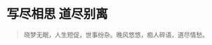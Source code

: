 # 写尽相思 道尽别离

> 晓梦无眠，人生短促，世事纷杂。晚风悠悠，痴人碎语，道尽情愁。

### 神樱大祓·花散里

<HeroDisplay
  :content="[
    '与君相别离，不知何日是归期，我如朝露转瞬晞。',
    '花散终有期，万代神樱立如昔，旧人归故里。',
    ]"
/>

### 相见欢·林花谢了春红

<PoetryDisplay 
  title="相见欢·林花谢了春红"
  author="李煜"
  dynasty="五代"
  main="春恨亡国，长恨东流"
  :content="[
    '林花谢了春红，太匆匆。无奈朝来寒雨晚来风。',
    '胭脂泪，相留醉，几时重。自是人生长恨水长东。',
  ]"
  :notes="[
    '姹紫嫣红的花儿转眼已经凋谢，春光未免太匆忙。也是无可奈何啊，花儿怎么能经得起那凄风寒雨昼夜摧残呢？',
    '着雨的林花娇艳欲滴好似那美人的胭脂泪。花儿和怜花人相互留恋，什么时候才能再重逢呢？人生令人遗憾的事情太多，就像那东逝的江水，不休不止，永无尽头。',
  ]"
/>

### 相见欢·无言独上西楼

<PoetryDisplay 
  title="相见欢·无言独上西楼"
  author="李煜"
  dynasty="五代"
  main="独上西楼，寂寞锁秋"
  :content="[
    '无言独上西楼，月如钩。寂寞梧桐深院锁清秋。',
    '剪不断，理还乱，是离愁。别是一般滋味在心头。',
  ]"
  :notes="[
    '默默无言，独自一人登上西楼，仰视天空，残月如钩。梧桐树寂寞地孤立院中，幽深的庭院被笼罩在清冷凄凉的秋色之中。',
    '那剪也剪不断，理也理不清，让人心乱如麻的，正是亡国之愁。这样的离异思念之愁，而今在心头上却又是另一般不同的滋味。',
  ]"
/>

### 一剪梅·雨打梨花深闭门

<PoetryDisplay
  :title="'一剪梅·雨打梨花深闭门'"
  :author="'唐寅'"
  :dynasty="'明代'"
  :main="'情深不寿，相思成疾'"
  :content="[
    '雨打梨花深闭门，孤负青春，虚负青春。赏心乐事共谁论？花下销魂，月下销魂。',
    '愁聚眉峰尽日颦，千点啼痕，万点啼痕。晓看天色暮看云，行也思君，坐也思君。',
  ]"
  :notes="[
    '深闭房门隔窗只听雨打梨花的声音，就这样辜负了青春年华，虚度了青春年华。纵然有欢畅愉悦的心情又能跟谁共享？花下也黯然神伤，月下也黯然神伤。',
    '相思生愁整日都皱着眉，脸上留下千点泪痕，万点泪痕。从早晨到晚上一直在看着天色云霞，走路时想念你啊，坐着时也是想念你！',
  ]"
/>

### 一剪梅·红藕香残玉簟秋

<PoetryDisplay
  title="一剪梅·红藕香残玉簟秋"
  author="李清照"
  dynasty="宋代"
  main="相思刻骨，孤独难捱"
  :content="[
    '红藕香残玉簟秋。轻解罗裳，独上兰舟。云中谁寄锦书来？雁字回时，月满西楼。',
    '花自飘零水自流。一种相思，两处闲愁。此情无计可消除，才下眉头，却上心头。',
  ]"
  :notes="[
    '粉色的荷花已经凋谢，幽香也已消散，光滑如玉的竹席带着秋的凉意。解开绫罗裙，换着便装，独自登上小船。仰头凝望远天，那白云舒卷处，谁会将锦书寄来？雁群飞回来时，月光已经洒满了西楼。',
    '落花独自飘零，水独自流淌。彼此都在思念对方，可又不能互相倾诉，只好各在一方独自愁闷着。这相思的愁苦实在无法排遣，刚从微蹙的眉间消失，又隐隐缠绕上了心头。',
  ]"
/>

### 玉楼春·春恨

<PoetryDisplay
  title="玉楼春·春恨"
  author="晏殊"
  dynasty="宋代"
  main="相思无尽，离恨绵绵"
  :content="[
    '绿杨芳草长亭路。年少抛人容易去。楼头残梦五更钟，花底离愁三月雨。（离愁：离情）',
    '无情不似多情苦。一寸还成千万缕。天涯地角有穷时，只有相思无尽处。',
  ]"
  :notes="[
    '在杨柳依依、芳草萋萋的长亭古道上，年少的人总是能轻易的抛弃送别之人登程远去。楼头传来的五更钟声惊醒了离人残梦，花底飘洒的三月春雨增添了心中的愁思。',
    '无情人哪里懂得多情的人的苦恼，一寸相思愁绪竟化作了万缕千丝。天涯地角再远也有穷尽终了那一天，只有那相思是没有尽头，永不停止。',
  ]"
/>

### 江陵愁望寄子安

<PoetryDisplay
  title="江陵愁望寄子安"
  author="鱼玄机"
  dynasty="唐代"
  main="相思无尽，望断江陵"
  :content="[
    '枫叶千枝复万枝，江桥掩映暮帆迟。',
    '忆君心似西江水，日夜东流无歇时。',
  ]"
  :notes="[
    '深秋枫树千枝万枝，江桥掩映枫林之中。日已垂暮，仍不见等候之人乘船归来。',
    '思念你的心情就像那西江流水，日日夜夜向东流去，不曾停歇。',
  ]"
/>

### 十二月过尧民歌·别情

<PoetryDisplay
  title="十二月过尧民歌·别情"
  author="王实甫"
  dynasty="元代"
  main="新痕压旧，愁上加愁"
  :content="[
    '自别后遥山隐隐，更那堪远水粼粼。见杨柳飞绵滚滚，对桃花醉脸醺醺。透内阁香风阵阵，掩重门暮雨纷纷。',
    '怕黄昏忽地又黄昏，不销魂怎地不销魂。新啼痕压旧啼痕，断肠人忆断肠人。今春香肌瘦几分？缕带宽三寸。',
  ]"
  :notes="[
    '自从和你分别后，望不尽远山层叠隐约迷濛，更难忍受清粼粼的江水奔流不回，看见柳絮纷飞绵涛滚滚，对着璀璨桃花痴醉得脸生红晕。闺房里透出香风一阵阵，重门深掩到黄昏，听雨声点点滴滴敲打房门。',
    '怕黄昏到来，黄昏偏偏匆匆来临，不想失魂落魄又叫人怎能不失魂伤心？旧的泪痕还未干透，又添了新的泪痕，断肠人常挂记着断肠人。要知道今年春天，我的身体瘦了多少，看衣带都宽出了三寸。',
  ]"
/>

### 赠邻女

<PoetryDisplay
  title="赠邻女"
  author="鱼玄机"
  dynasty="唐代"
  main="痴情错付，悔断愁肠"
  :content="[
    '羞日遮罗袖，愁春懒起妆。',
    '易求无价宝，难得有心郎。',
    '枕上潜垂泪，花间暗断肠。',
    '自能窥宋玉，何必恨王昌？',
  ]"
  :notes="[
    '白天总是用衣袖遮住脸，春日里更添惆怅，连起来装扮都不愿意。',
    '无价之宝容易求得，而有情的郎君实在难以找到。',
    '无论是睡觉时，还是赏花时，都会暗暗垂泪，痛断肝肠。',
    '既然已有了这样的才貌，宋玉这样的才子也可以求得的，又何必去遗憾王昌这样的才子？',
  ]"
/>

### 竹枝词·山桃红花满上头

<PoetryDisplay
  title="竹枝词·山桃红花满上头"
  author="刘禹锡"
  dynasty="唐代"
  main="郎心易变，侬愁如水"
  :content="[
    '山桃红花满上头，蜀江春水拍山流。',
    '花红易衰似郎意，水流无限似侬愁。',
  ]"
  :notes="[
    '春天，鲜红的野桃花开满山头，蜀江的江水拍打着山崖向东流去。',
    '容易凋零的桃花就像郎君的情意，这源源不断的江水就像我无限的忧愁。',
  ]"
/>

### 相思怨

<PoetryDisplay
  title="相思怨"
  author="刘治"
  dynasty="唐代"
  main="海水有涯，相思无畔"
  :content="[
    '人道海水深，不抵相思半。',
    '海水尚有涯，相思渺无畔。',
    '携琴上高楼，楼虚月华满。',
    '弹著相思曲，弦肠一时断。',
  ]"
  :notes="[
    '人们说海水最深，我说海深度不及我思念的一半。',
    '海水的广袤尚有边际，相思则是无边无际。',
    '携琴登上高楼，已是人去楼空，只有一片月光。',
    '弹奏一首相思曲，让相思肠愁随着弦一起断了。',
  ]"
/>

### 鹧鸪天·醉拍春衫惜旧香

<PoetryDisplay
  title="鹧鸪天·醉拍春衫惜旧香"
  author="晏几道"
  dynasty="宋代"
  main="旧香犹在，人隔天涯"
  :content="[
    '醉拍春衫惜旧香。天将离恨恼疏狂。年年陌上生秋草，日日楼中到夕阳。',
    '云渺渺，水茫茫。征人归路许多长。相思本是无凭语，莫向花笺费泪行。',
  ]"
  :notes="[
    '借着醉意拍春衫，回想着，旧日春衫上的香。天将离愁与别恨，折磨我这疏狂人。路上年年生秋草，楼中日日进夕阳。',
    '登楼望；云渺渺，水茫茫。征人归路在哪方。相思话语无诉处，又何必，写在信纸上，费了泪千行。',
  ]"
/>

### 鹧鸪天·重过阊门万事非

<PoetryDisplay
  title="鹧鸪天·醉拍春衫惜旧香"
  author="贺铸"
  dynasty="宋代"
  main="物是人非，悼亡之痛"
  :content="[
    '重过阊门万事非。同来何事不同归。梧桐半死清霜后，头白鸳鸯失伴飞。',
    '原上草，露初晞。旧栖新垅两依依。空床卧听南窗雨，谁复挑灯夜补衣。',
  ]"
  :notes="[
    '再次来到苏州，只觉得物是人非。曾与我同来的妻子为什么不能与我同归呢？自己如同霜打的梧桐半死半生，又像失伴的鸳鸯，孤独倦飞。',
    '原野里绿草嫩叶上的露珠刚刚被晒干。我流连于旧日同住的居室，又徘徊于垄上的新坟。躺在空荡荡的床上，听着窗外的凄风苦雨，从今以后还有谁替我在深夜挑灯缝补衣衫呢？',
  ]"
/>

<style scoped>
    h3{
     opacity: 0;
    }
</style>
